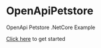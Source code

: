 # OpenApiPetstore
OpenApi Petstore .NetCore Example

[Click here](./quickstart/readme.md) to get started
